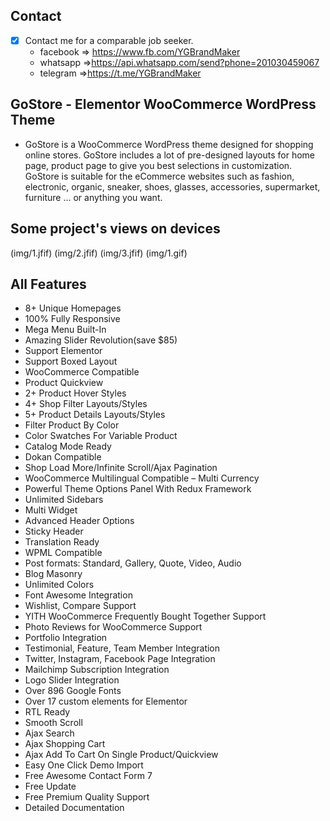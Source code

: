 
## Contact 

- [x] Contact me for a comparable job seeker.
	- facebook => https://www.fb.com/YGBrandMaker
	- whatsapp =>https://api.whatsapp.com/send?phone=201030459067
	- telegram =>https://t.me/YGBrandMaker

##  GoStore - Elementor WooCommerce WordPress Theme

- GoStore is a WooCommerce WordPress theme designed for shopping online stores. GoStore includes a lot of pre-designed layouts for home page, product page to give you best selections in customization. GoStore is suitable for the eCommerce websites such as fashion, electronic, organic, sneaker, shoes, glasses, accessories, supermarket, furniture … or anything you want.


## Some project's views on devices


(img/1.jfif)
(img/2.jfif)
(img/3.jfif)
(img/1.gif)
## All Features

- 8+ Unique Homepages
- 100% Fully Responsive
- Mega Menu Built-In
- Amazing Slider Revolution(save $85)
- Support Elementor
- Support Boxed Layout
- WooCommerce Compatible
- Product Quickview
- 2+ Product Hover Styles
- 4+ Shop Filter Layouts/Styles
- 5+ Product Details Layouts/Styles
- Filter Product By Color
- Color Swatches For Variable Product
- Catalog Mode Ready
- Dokan Compatible
- Shop Load More/Infinite Scroll/Ajax Pagination
- WooCommerce Multilingual Compatible – Multi Currency
- Powerful Theme Options Panel With Redux Framework
- Unlimited Sidebars
- Multi Widget
- Advanced Header Options
- Sticky Header
- Translation Ready
- WPML Compatible
- Post formats: Standard, Gallery, Quote, Video, Audio
- Blog Masonry
- Unlimited Colors
- Font Awesome Integration
- Wishlist, Compare Support
- YITH WooCommerce Frequently Bought Together Support
- Photo Reviews for WooCommerce Support
- Portfolio Integration
- Testimonial, Feature, Team Member Integration
- Twitter, Instagram, Facebook Page Integration
- Mailchimp Subscription Integration
- Logo Slider Integration
- Over 896 Google Fonts
- Over 17 custom elements for Elementor
- RTL Ready
- Smooth Scroll
- Ajax Search
- Ajax Shopping Cart
- Ajax Add To Cart On Single Product/Quickview
- Easy One Click Demo Import
- Free Awesome Contact Form 7
- Free Update
- Free Premium Quality Support
- Detailed Documentation
